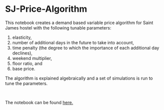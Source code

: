 # SJ-Price-Algorithm

This notebook creates a demand based variable price algorithm for Saint James hostel with the following tunable parameters: 

1) elasticity,
2) number of additional days in the future to take into account,
3) time penalty (the degree to which the importance of each additional day declines),
4) weekend multiplier,
5) floor ratio, and
6) base price.

The algorithm is explained algebraically and a set of simulations is run to tune the parameters.

<br/>

The notebook can be found [here.](SJ-price-algorithm.ipynb)
